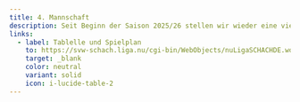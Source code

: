 ```yaml
---
title: 4. Mannschaft
description: Seit Beginn der Saison 2025/26 stellen wir wieder eine vierte Mannschaft, die in der B-Klasse startet und in der vor allem einige Neumitglieder auf Punktejagd gehen.
links:
  - label: Tablelle und Spielplan
    to: https://svw-schach.liga.nu/cgi-bin/WebObjects/nuLigaSCHACHDE.woa/wa/groupPage?championship=Unterland+25%2F26&group=4167
    target: _blank
    color: neutral
    variant: solid
    icon: i-lucide-table-2
---
```


